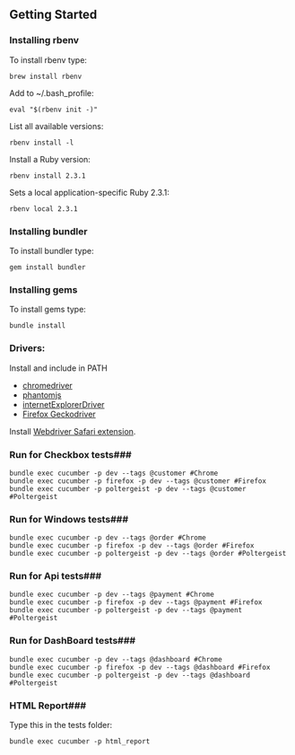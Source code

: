 ## Getting Started ##

### Installing rbenv ###
To install rbenv type:
```shell
brew install rbenv
```

Add to ~/.bash_profile:
```shell
eval "$(rbenv init -)"
```

List all available versions:
```shell
rbenv install -l
```

Install a Ruby version:
```shell
rbenv install 2.3.1
```

Sets a local application-specific Ruby 2.3.1:
```shell
rbenv local 2.3.1
```

### Installing bundler ###
To install bundler type:
```shell
gem install bundler
```

### Installing gems ###
To install gems type:
```shell
bundle install
```

### Drivers: ###
Install and include in PATH
- [chromedriver](https://sites.google.com/a/chromium.org/chromedriver/)
- [phantomjs](http://phantomjs.org/)
- [internetExplorerDriver](http://www.seleniumhq.org/download/)
- [Firefox Geckodriver](https://developer.mozilla.org/en-US/docs/Mozilla/QA/Marionette/WebDriver)

Install [Webdriver Safari extension](http://selenium-release.storage.googleapis.com/2.48/SafariDriver.safariextz).

### Run for Checkbox tests###
```shell
bundle exec cucumber -p dev --tags @customer #Chrome
bundle exec cucumber -p firefox -p dev --tags @customer #Firefox
bundle exec cucumber -p poltergeist -p dev --tags @customer #Poltergeist
```
### Run for Windows tests###
```shell
bundle exec cucumber -p dev --tags @order #Chrome
bundle exec cucumber -p firefox -p dev --tags @order #Firefox
bundle exec cucumber -p poltergeist -p dev --tags @order #Poltergeist
```
### Run for Api tests###
```shell
bundle exec cucumber -p dev --tags @payment #Chrome
bundle exec cucumber -p firefox -p dev --tags @payment #Firefox
bundle exec cucumber -p poltergeist -p dev --tags @payment #Poltergeist
```

### Run for DashBoard tests###
```shell
bundle exec cucumber -p dev --tags @dashboard #Chrome
bundle exec cucumber -p firefox -p dev --tags @dashboard #Firefox
bundle exec cucumber -p poltergeist -p dev --tags @dashboard #Poltergeist
```

### HTML Report###
Type this in the tests folder:
```shell
bundle exec cucumber -p html_report
```
